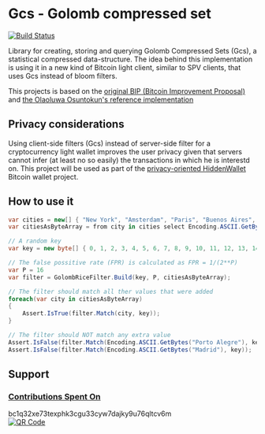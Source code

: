 # Gcs - Golomb compressed set

[![Build Status](https://travis-ci.org/lontivero/Gcs.svg?branch=master)](https://travis-ci.org/lontivero/Gcs)

Library for creating, storing and querying Golomb Compressed Sets (Gcs), a statistical
compressed data-structure. The idea behind this implementation is using it in a new
kind of Bitcoin light client, similar to SPV clients, that uses Gcs instead of bloom
filters.

This projects is based on the [original BIP (Bitcoin Improvement Proposal)](https://github.com/Roasbeef/bips/blob/master/Gcs_light_client.mediawiki)
and [the Olaoluwa Osuntokun's reference implementation](https://github.com/Roasbeef/btcutil/tree/Gcs/Gcs)

## Privacy considerations
Using client-side filters (Gcs) instead of server-side filter for a cryptocurrency light wallet improves the user
privacy given that servers cannot infer (at least no so easily) the transactions in which he is interestd on. This project
will be used as part of the [privacy-oriented HiddenWallet](https://github.com/nopara73/HiddenWallet) Bitcoin wallet project.

## How to use it


```c#
var cities = new[] { "New York", "Amsterdam", "Paris", "Buenos Aires", "La Habana" }
var citiesAsByteArray = from city in cities select Encoding.ASCII.GetBytes(city);

// A random key
var key = new byte[] { 0, 1, 2, 3, 4, 5, 6, 7, 8, 9, 10, 11, 12, 13, 14, 15 };

// The false possitive rate (FPR) is calculated as FPR = 1/(2**P)
var P = 16
var filter = GolombRiceFilter.Build(key, P, citiesAsByteArray);

// The filter should match all ther values that were added
foreach(var city in citiesAsByteArray)
{
	Assert.IsTrue(filter.Match(city, key));
}

// The filter should NOT match any extra value
Assert.IsFalse(filter.Match(Encoding.ASCII.GetBytes("Porto Alegre"), key));
Assert.IsFalse(filter.Match(Encoding.ASCII.GetBytes("Madrid"), key));
```

## Support

### [Contributions Spent On](https://github.com/nopara73/HiddenWallet/blob/master/HiddenWallet.Documentation/DonationsSpentOn.md)

bc1q32xe73texphk3cgu33cyw7dajky9u76qltcv6m  
[![QR Code](https://i.imgur.com/8JGnzJ7.png)](https://chainflyer.bitflyer.jp/Address/bc1q32xe73texphk3cgu33cyw7dajky9u76qltcv6m)
